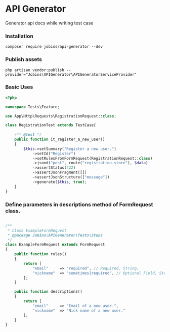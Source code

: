 # API Generator

Generator api docs while writing test case

### Installation

```shell
composer require jobins/api-generator --dev
```

### Publish  assets

```shell
php artisan vendor:publish --provider="Jobins\APIGenerator\APIGeneratorServiceProvider"
```

### Basic Uses

```php
<?php

namespace Tests\Feature;

use App\Http\Requests\RegistrationRequest::class;

class RegistrationTest extends TestCase{
    
    /** @test */
    public function it_register_a_new_user()
    {
        $this->setSummary("Register a new user.")
            ->setId("Register")
            ->setRulesFromFormRequest(RegistrationRequest::class)
            ->jsond("post", route("registration.store"), $data)
            ->assertStatus(422)
            ->assertJsonFragment([])
            ->assertJsonStructure(["message"])
            ->generate($this, true);    
    }
}
```

### Define parameters in descriptions method of FormRequest class.

```php

/**
 * Class ExampleFormRequest
 * @package Jobins\APIGenerator\Tests\Stubs
 */
class ExampleFormRequest extends FormRequest
{
    public function rules()
    {
        return [
            "email"     => "required", // Required, String, 
            "nickname"  => "sometimes|required", // Optional Field, String
        ];
    }

    public function descriptions()
    {
        return [
            "email"     => "Email of a new user.",
            "nickname"  => "Nick name of a new user."
        ];
    }
}
```
